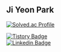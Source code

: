 ## Ji Yeon Park 
[![Solved.ac Profile](http://mazassumnida.wtf/api/generate_badge?boj=137pjy)](https://solved.ac/백준아이디)    
  
[![Tistory Badge](https://img.shields.io/badge/Tech%20Blog-555263?style=flat&logoColor=white)]("https://velog.io/@137pjy/)  
[![Linkedin Badge](https://img.shields.io/badge/-LinkedIn-blue?style=flat-square&logo=Linkedin&logoColor=white&link=https://www.linkedin.com/in/jiyeon-park1012/)](https://www.linkedin.com/in/jiyeon-park1012/)
<!--
**137pjy/137pjy** is a ✨ _special_ ✨ repository because its `README.md` (this file) appears on your GitHub profile.

Here are some ideas to get you started:

- 🔭 I’m currently working on ...
- 🌱 I’m currently learning ...
- 👯 I’m looking to collaborate on ...
- 🤔 I’m looking for help with ...
- 💬 Ask me about ...
- 📫 How to reach me: ...
- 😄 Pronouns: ...
- ⚡ Fun fact: ...
-->

